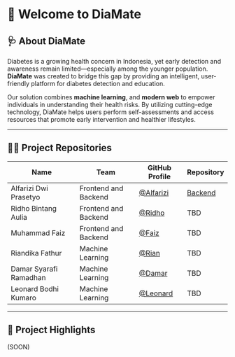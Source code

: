 # 👋 Welcome to DiaMate

## 🩺 About DiaMate

Diabetes is a growing health concern in Indonesia, yet early detection and awareness remain limited—especially among the younger population. **DiaMate** was created to bridge this gap by providing an intelligent, user-friendly platform for diabetes detection and education.

Our solution combines **machine learning**, and **modern web** to empower individuals in understanding their health risks. By utilizing cutting-edge technology, DiaMate helps users perform self-assessments and access resources that promote early intervention and healthier lifestyles.


---

## 🧑‍💻 Project Repositories

| Name                   | Team                  | GitHub Profile                                     | Repository |
|------------------------|-----------------------|----------------------------------------------------|------------|
| Alfarizi Dwi Prasetyo  | Frontend and Backend  | [@Alfarizi](https://github.com/AlfariziDwiPrasetyo)|[ Backend ](https://github.com/DiaMate-Organization/diamate-be.git)       |
| Ridho Bintang Aulia    | Frontend and Backend  | [@Ridho](https://github.com/jizak1)                | TBD        |
| Muhammad Faiz          | Frontend and Backend  | [@Faiz](https://github.com/muhammadfaiz19)         | TBD        |
| Riandika Fathur        | Machine Learning      | [@Rian](https://github.com/phanorama)              | TBD        |
| Damar Syarafi Ramadhan | Machine Learning      | [@Damar](https://github.com/dmareee)               | TBD        |
| Leonard Bodhi Kumaro   | Machine Learning      | [@Leonard](https://github.com/leonardkumaro)       | TBD        |

---

## 🧩 **Project Highlights**
(SOON)
